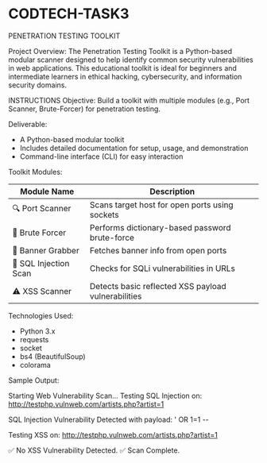 # CODTECH-TASK3


PENETRATION TESTING TOOLKIT

Project Overview:
The Penetration Testing Toolkit is a Python-based modular scanner designed to help identify common security vulnerabilities in web applications. This educational toolkit is ideal for beginners and intermediate learners in ethical hacking, cybersecurity, and information security domains.

INSTRUCTIONS
Objective:
Build a toolkit with multiple modules (e.g., Port Scanner, Brute-Forcer) for penetration testing.

Deliverable:
- A Python-based modular toolkit
- Includes detailed documentation for setup, usage, and demonstration
- Command-line interface (CLI) for easy interaction


Toolkit Modules:

| Module Name           | Description                                         |
|-----------------------|---------------------------------------------------  |
| 🔍 Port Scanner       | Scans target host for open ports using sockets      |
| 🔐 Brute Forcer       | Performs dictionary-based password brute-force      |
| 🧠 Banner Grabber     | Fetches banner info from open ports                 |
| 💉 SQL Injection Scan | Checks for SQLi vulnerabilities in URLs             |
| ⚠️ XSS Scanner        | Detects basic reflected XSS payload vulnerabilities |


 Technologies Used:
- Python 3.x
- requests
- socket
- bs4 (BeautifulSoup)
- colorama

Sample Output:

Starting Web Vulnerability Scan...
Testing SQL Injection on: http://testphp.vulnweb.com/artists.php?artist=1

SQL Injection Vulnerability Detected with payload: ' OR 1=1 --

 Testing XSS on: http://testphp.vulnweb.com/artists.php?artist=1
 
✅ No XSS Vulnerability Detected.
✅ Scan Complete.




